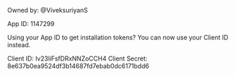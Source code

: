 Owned by: @ViveksuriyanS

App ID: 1147299

Using your App ID to get installation tokens? You can now use your Client ID instead.

Client ID: Iv23liFsfDRxNNZoCCH4
Client Secret: 8e637b0ea9524df3b14687fd7ebab0dc6171bdd6